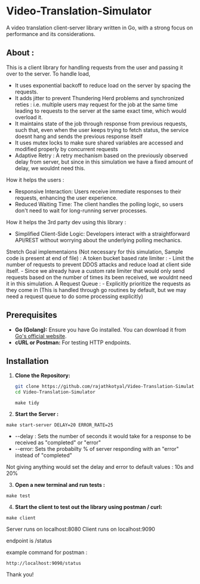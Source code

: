 # Video-Translation-Simulator
A video translation client-server library written in Go, with a strong focus on performance and its considerations. 

## About :

This is a client library for handling requests from the user and passing it over to the server.
  To handle load, 
  - It uses exponential backoff to reduce load on the server by spacing the requests.
  - It adds jitter to prevent Thundering Herd problems and synchronized reties : 
      i.e. multiple users may request for the job at the same time leading to requests to the 
      server at the same exact time, which would overload it.
  - It maintains state of the job through response from previous requests, such that,
    even when the user keeps trying to fetch status, the service doesnt hang and sends the previous response itself
  - It uses mutex locks to make sure shared variables are accessed and modified properly by concurrent requests
  - Adaptive Retry : A retry mechanism based on the previously observed delay from server, but since in this simulation
          we have a fixed amount of delay, we wouldnt need this.

  How it helps the users : 
  - Responsive Interaction: Users receive immediate responses to their requests, enhancing the user experience.
  - Reduced Waiting Time: The client handles the polling logic, so users don't need to wait for long-running server processes.

  How it helps the 3rd party dev using this library : 
  - Simplified Client-Side Logic: Developers interact with a straightforward API/REST without worrying about the underlying polling mechanics.

  Stretch Goal implementaions (Not necessary for this simulation, Sample code is present at end of file) :
  A token bucket based rate limiter :
      - Limit the number of requests to prevent DDOS attacks and reduce load at client side itself.
      - Since we already have a custom rate limiter that would only send requests based on the number of times its
          been received, we wouldnt need it in this simulation.
  A Request Queue : 
      - Explicitly prioritize the requests as they come in (This is handled through go routines by default, but we
          may need a request queue to do some processing explicitly)


## Prerequisites

- **Go (Golang):** Ensure you have Go installed. You can download it from [Go's official website](https://golang.org/dl/).
- **cURL or Postman:** For testing HTTP endpoints.

## Installation

1. **Clone the Repository:**

   ```bash
   git clone https://github.com/rajathkotyal/Video-Translation-Simulator.git
   cd Video-Translation-Simulator
   ```

   ```
   make tidy
   ```

2. **Start the Server :**

  ```
  make start-server DELAY=20 ERROR_RATE=25
  ```
  - --delay : Sets the number of seconds it would take for a response to be received as "completed" or "error"
  - --error: Sets the probabilty % of server responding with an "error" instead of "completed"

  Not giving anything would set the delay and error to default values : 10s and 20%

3. **Open a new terminal and run tests :**

  ```
  make test
  ```

4. **Start the client to test out the library using postman / curl:**

  ```
  make client
  ```

  Server runs on localhost:8080
  Client runs on localhost:9090

  endpoint is /status

  example command for postman : 
  ```
  http://localhost:9090/status
  ```

Thank you! 



